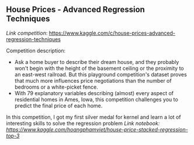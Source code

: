 ## House Prices - Advanced Regression Techniques
*Link competition*: https://www.kaggle.com/c/house-prices-advanced-regression-techniques

Competition description:
- Ask a home buyer to describe their dream house, and they probably won't begin with the height of the basement ceiling or the proximity to an east-west railroad. But this playground competition's dataset proves that much more influences price negotiations than the number of bedrooms or a white-picket fence.
- With 79 explanatory variables describing (almost) every aspect of residential homes in Ames, Iowa, this competition challenges you to predict the final price of each home.

In this competition, I got my first silver medal for kernel and learn a lot of interesting skills to solve the regression problem
*Link notebook: https://www.kaggle.com/hoangphamviet/house-price-stacked-regression-top-3*
